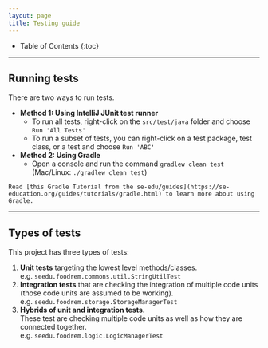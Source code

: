 ```yaml
---
layout: page
title: Testing guide
---
```


* Table of Contents
  {:toc}

---

## Running tests

There are two ways to run tests.

* **Method 1: Using IntelliJ JUnit test runner**
  * To run all tests, right-click on the `src/test/java` folder and choose `Run 'All Tests'`
  * To run a subset of tests, you can right-click on a test package,
    test class, or a test and choose `Run 'ABC'`
* **Method 2: Using Gradle**
  * Open a console and run the command `gradlew clean test` (Mac/Linux: `./gradlew clean test`)

```info
Read [this Gradle Tutorial from the se-edu/guides](https://se-education.org/guides/tutorials/gradle.html) to learn more about using Gradle.
```

---

## Types of tests

This project has three types of tests:

1. **Unit tests** targeting the lowest level methods/classes.<br>
   e.g. `seedu.foodrem.commons.util.StringUtilTest`
1. **Integration tests** that are checking the integration of multiple code units (those code units are assumed to be working).<br>
   e.g. `seedu.foodrem.storage.StorageManagerTest`
1. **Hybrids of unit and integration tests.** <br> These test are checking multiple code units as well as how they are connected together.<br>
   e.g. `seedu.foodrem.logic.LogicManagerTest`
